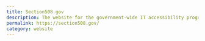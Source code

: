```yaml
---
title: Section508.gov
description: The website for the government-wide IT accessibility program. Get resources and guidance on how to build accessible information technology. 
permalink: https://section508.gov/
category: website
---
```

